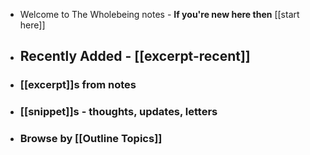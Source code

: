 - Welcome to The Wholebeing notes - **If you're new here then** [[start here]]
- ## Recently Added - [[excerpt-recent]]
- ### [[excerpt]]s from notes
- ### [[snippet]]s - thoughts, updates, letters
- ### Browse by [[Outline Topics]]
